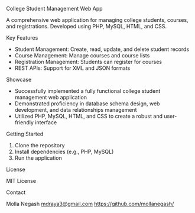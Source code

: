 College Student Management Web App

A comprehensive web application for managing college students, courses, and registrations. Developed using PHP, MySQL, HTML, and CSS.

Key Features

- Student Management: Create, read, update, and delete student records
- Course Management: Manage courses and course lists
- Registration Management: Students can register for courses
- REST APIs: Support for XML and JSON formats

Showcase

- Successfully implemented a fully functional college student management web application
- Demonstrated proficiency in database schema design, web development, and data relationships management
- Utilized PHP, MySQL, HTML, and CSS to create a robust and user-friendly interface

Getting Started

1. Clone the repository
2. Install dependencies (e.g., PHP, MySQL)
3. Run the application

License

MIT License

Contact

Molla Negash
mdraya3@gmail.com
https://github.com/mollanegash/


